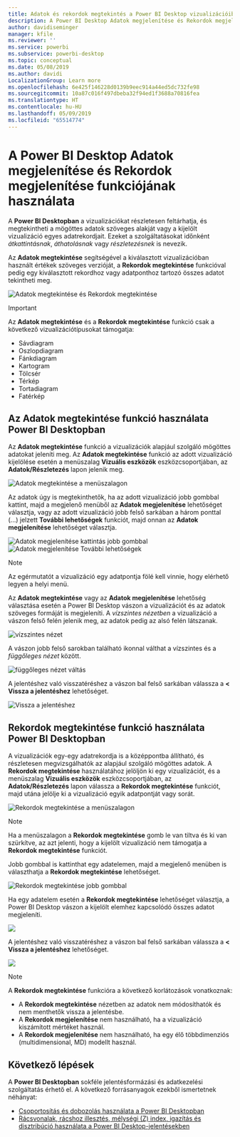 ```yaml
---
title: Adatok és rekordok megtekintés a Power BI Desktop vizualizációiban
description: A Power BI Desktop Adatok megjelenítése és Rekordok megjelenítése funkciójának használata a részletek feltárásához
author: davidiseminger
manager: kfile
ms.reviewer: ''
ms.service: powerbi
ms.subservice: powerbi-desktop
ms.topic: conceptual
ms.date: 05/08/2019
ms.author: davidi
LocalizationGroup: Learn more
ms.openlocfilehash: 6e425f146228d0139b9eec914a44ed5dc732fe98
ms.sourcegitcommit: 10a87c016f497dbeba32f94ed1f3688a70816fea
ms.translationtype: HT
ms.contentlocale: hu-HU
ms.lasthandoff: 05/09/2019
ms.locfileid: "65514774"
---
```

# <a name="use-see-data-and-see-records-in-power-bi-desktop"></a>A Power BI Desktop Adatok megjelenítése és Rekordok megjelenítése funkciójának használata
A **Power BI Desktopban** a vizualizációkat részletesen feltárhatja, és megtekintheti a mögöttes adatok szöveges alakját vagy a kijelölt vizualizáció egyes adatrekordjait. Ezeket a szolgáltatásokat időnként *átkattintásnak*, *áthatolásnak* vagy *részletezésnek* is nevezik.

Az **Adatok megtekintése** segítségével a kiválasztott vizualizációban használt értékek szöveges verzióját, a **Rekordok megtekintése** funkcióval pedig egy kiválasztott rekordhoz vagy adatponthoz tartozó összes adatot tekintheti meg. 

![Adatok megtekintése és Rekordok megtekintése](media/desktop-see-data-see-records/see-data-record.png)

>[!IMPORTANT]
>Az **Adatok megtekintése** és a **Rekordok megtekintése** funkció csak a következő vizualizációtípusokat támogatja:
>  - Sávdiagram
>  - Oszlopdiagram
>  - Fánkdiagram
>  - Kartogram
>  - Tölcsér
>  - Térkép
>  - Tortadiagram
>  - Fatérkép

## <a name="use-see-data-in-power-bi-desktop"></a>Az Adatok megtekintése funkció használata Power BI Desktopban

Az **Adatok megtekintése** funkció a vizualizációk alapjául szolgáló mögöttes adatokat jeleníti meg. Az **Adatok megtekintése** funkció az adott vizualizáció kijelölése esetén a menüszalag **Vizuális eszközök** eszközcsoportjában, az **Adatok/Részletezés** lapon jelenik meg.

![Adatok megtekintése a menüszalagon](media/desktop-see-data-see-records/see-data1.png)

Az adatok úgy is megtekinthetők, ha az adott vizualizáció jobb gombbal kattint, majd a megjelenő menüből az **Adatok megjelenítése** lehetőséget választja, vagy az adott vizualizáció jobb felső sarkában a három ponttal (...) jelzett **További lehetőségek** funkciót, majd onnan az **Adatok megjelenítése** lehetőséget választja.

![Adatok megjelenítése kattintás jobb gombbal](media/desktop-see-data-see-records/see-data2.png)&nbsp;&nbsp;![Adatok megjelenítése További lehetőségek](media/desktop-see-data-see-records/see-data3.png)

> [!NOTE]
> Az egérmutatót a vizualizáció egy adatpontja fölé kell vinnie, hogy elérhető legyen a helyi menü.

Az **Adatok megtekintése** vagy az **Adatok megjelenítése** lehetőség választása esetén a Power BI Desktop vászon a vizualizációt és az adatok szöveges formáját is megjeleníti. A *vízszintes nézetben* a vizualizáció a vászon felső felén jelenik meg, az adatok pedig az alsó felén látszanak. 

![vízszintes nézet](media/desktop-see-data-see-records/see-data4a.png)

A vászon jobb felső sarokban található ikonnal válthat a vízszintes és a *függőleges nézet* között.

![függőleges nézet váltás](media/desktop-see-data-see-records/see-data4.png)

A jelentéshez való visszatéréshez a vászon bal felső sarkában válassza a **< Vissza a jelentéshez** lehetőséget.

![Vissza a jelentéshez](media/desktop-see-data-see-records/see-data5.png)

## <a name="use-see-records-in-power-bi-desktop"></a>Rekordok megtekintése funkció használata Power BI Desktopban

A vizualizációk egy-egy adatrekordja is a középpontba állítható, és részletesen megvizsgálhatók az alapjául szolgáló mögöttes adatok. A **Rekordok megtekintése** használatához jelöljön ki egy vizualizációt, és a menüszalag **Vizuális eszközök** eszközcsoportjában, az **Adatok/Részletezés** lapon válassza a **Rekordok megtekintése** funkciót, majd utána jelölje ki a vizualizáció egyik adatpontját vagy sorát. 

![Rekordok megtekintése a menüszalagon](media/desktop-see-data-see-records/see-record1.png)

> [!NOTE]
> Ha a menüszalagon a **Rekordok megtekintése** gomb le van tiltva és ki van szürkítve, az azt jelenti, hogy a kijelölt vizualizáció nem támogatja a **Rekordok megtekintése** funkciót.

Jobb gombbal is kattinthat egy adatelemen, majd a megjelenő menüben is választhatja a **Rekordok megtekintése** lehetőséget.

![Rekordok megtekintése jobb gombbal](media/desktop-see-data-see-records/see-record2.png)

Ha egy adatelem esetén a **Rekordok megtekintése** lehetőséget választja, a Power BI Desktop vászon a kijelölt elemhez kapcsolódó összes adatot megjeleníti. 

![](media/desktop-see-data-see-records/see-record3.png)

A jelentéshez való visszatéréshez a vászon bal felső sarkában válassza a **< Vissza a jelentéshez** lehetőséget.

![](media/desktop-see-data-see-records/see-record4.png)

> [!NOTE]
>A **Rekordok megtekintése** funkcióra a következő korlátozások vonatkoznak:
> - A **Rekordok megtekintése** nézetben az adatok nem módosíthatók és nem menthetők vissza a jelentésbe.
> - A **Rekordok megjelenítése** nem használható, ha a vizualizáció kiszámított mértéket használ.
> - A **Rekordok megjelenítése** nem használható, ha egy élő többdimenziós (multidimensional, MD) modellt használ.

## <a name="next-steps"></a>Következő lépések
A **Power BI Desktopban** sokféle jelentésformázási és adatkezelési szolgáltatás érhető el. A következő forrásanyagok ezekből ismertetnek néhányat:

* [Csoportosítás és dobozolás használata a Power BI Desktopban](desktop-grouping-and-binning.md)
* [Rácsvonalak, rácshoz illesztés, mélységi (Z) index, igazítás és disztribúció használata a Power BI Desktop-jelentésekben](desktop-gridlines-snap-to-grid.md)

